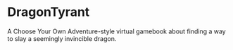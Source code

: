 # DragonTyrant
A Choose Your Own Adventure-style virtual gamebook about finding a way to slay a seemingly invincible dragon.
